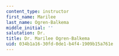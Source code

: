 ```yaml
---
content_type: instructor
first_name: Marilee
last_name: Ogren-Balkema
middle_initial: ''
salutation: Dr.
title: Dr. Marilee Ogren-Balkema
uid: 034b1a16-30fd-0de1-b4f4-1909b15a761e
---
```


